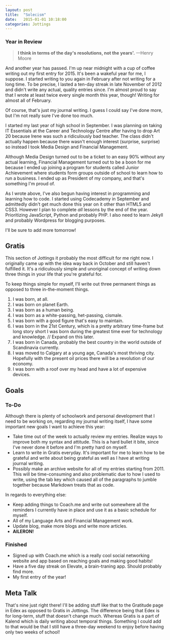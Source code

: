 ```yaml
---
layout: post
title:  "Solecism"
date:   2015-01-01 10:18:00
categories: Jottings
---
```


### Year in Review

>**I think in terms of the day's resolutions, not the years'.** —Henry Moore

And another year has passed. I'm up near midnight with a cup of coffee writing out my first entry for 2015. It's been a wakeful year for me, I suppose. I started writing to you again in February after not writing for a long time. To be precise, I lasted a ten-day streak in late November of 2012 and didn't write any actual, quality entries since. I'm almost proud to say that I wrote at least twice every single month this year, though! Writing for almost all of February.

Of course, that's just my journal writing. I guess I could say I've done more, but I'm not really sure I've done too much.

I started my last year of high school in September. I was planning on taking IT Essentials at the Career and Technology Centre after having to drop Art 20 because Irene was such a ridiculously bad teacher. The class didn't actually happen because there wasn't enough interest (surprise, surprise) so instead I took Media Design and Financial Management.

Although Media Design turned out to be a ticket to an easy 90% without any actual learning, Financial Management turned out to be a boon for me because I ended up joining a program for students called Junior Achievement where students form groups outside of school to learn how to run a business. I ended up as President of my company, and that's something I'm proud of.

As I wrote above, I've also begun having interest in programming and learning how to code. I started using Codecademy in September and admittedly didn't get much done this year on it other than HTML5 and CSS3. However I plan to complete *all* lessons by the end of the year. Prioritizing JavaScript, Python and probably PHP. I also need to learn Jekyll and probably Wordpress for blogging purposes.

I'll be sure to add more tomorrow!

## Gratis

This section of Jottings it probably the most difficult for me right now. I originally came up with the idea way back in October and still haven't fulfilled it. It's a ridiculously simple and unoriginal concept of writing down three things in your life that you're grateful for.

To keep things simple for myself, I'll write out three permanent things as opposed to three in-the-moment things. 

1. I was born, at all.
2. I was born on planet Earth.
3. I was born as a human being.
4. I was born as a white-passing, het-passing, cismale.
5. I was born with a good figure that's easy to maintain.
6. I was born in the 21st Century, which is a pretty arbitrary time-frame but long story short I was born during the greatest time ever for technology and knowledge. // Expand on this later.
7. I was born in Canada, probably the best country in the world outside of Scandinavia currently.
8. I was moved to Calgary at a young age, Canada's most thriving city. Hopefully with the present oil prices there will be a revolution of our economy.
9. I was born with a roof over my head and have a lot of expensive devices. 

## Goals

### To-Do

Although there is plenty of schoolwork and personal development that I need to be working on, regarding my journal writing itself, I have some important new goals I want to achieve this year:

* Take time out of the week to actually review my entries. Realize ways to improve both my syntax and attitude. This is a hard bullet it bite, since I've never done it before and I'm pretty hard on myself.
* Learn to write in Gratis everyday. It's important for me to learn how to be grateful and write about being grateful as well as I have at writing journal writing.
* Possibly make an archive website for all of my entries starting from 2011. This will be time-consuming and also problematic due to how I used to write, using the tab key which caused all of the paragraphs to jumble together because Markdown treats that as code.

In regards to everything else:

* Keep adding things to Coach.me and write out somewhere all the reminders I currently have in place and use it as a basic schedule for myself.
* All of my Language Arts and Financial Management work.
* Update blog, make more blogs and write more articles.
* **AILERON!**

### Finished

* Signed up with Coach.me which is a really cool social networking website and app based on reaching goals and making good habits!
* Have a five day streak on Elevate, a brain-traning app. Should probably find more.
* My first entry of the year!

## Meta Talk

That's nine just right there! I'll be adding stuff like that to the Gratitude page in Edex as opposed to Gratis in Jottings. The difference being that Edex is for long-term, stuff that doesn't change much. Whereas Gratis is a part of Kalend which is daily writing about temporal things. Something I could add to that would be that I still have a three-day weekend to enjoy before having only two weeks of school!
